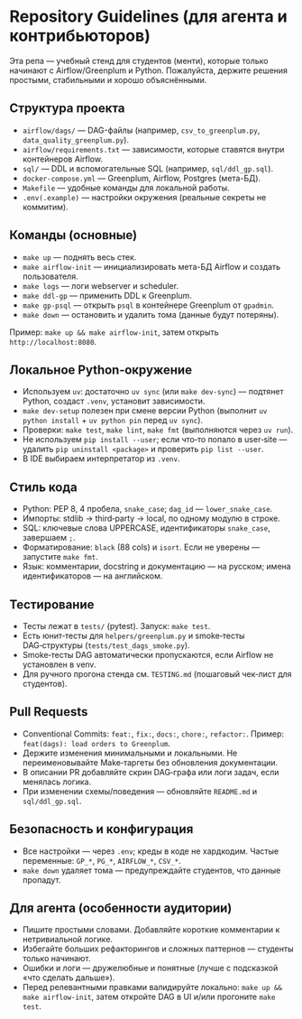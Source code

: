 # Repository Guidelines (для агентa и контрибьюторов)

Эта репа — учебный стенд для студентов (менти), которые только начинают с Airflow/Greenplum и Python. Пожалуйста, держите решения простыми, стабильными и хорошо объяснёнными.

## Структура проекта
- `airflow/dags/` — DAG-файлы (например, `csv_to_greenplum.py`, `data_quality_greenplum.py`).
- `airflow/requirements.txt` — зависимости, которые ставятся внутри контейнеров Airflow.
- `sql/` — DDL и вспомогательные SQL (например, `sql/ddl_gp.sql`).
- `docker-compose.yml` — Greenplum, Airflow, Postgres (мета-БД).
- `Makefile` — удобные команды для локальной работы.
- `.env(.example)` — настройки окружения (реальные секреты не коммитим).

## Команды (основные)
- `make up` — поднять весь стек.
- `make airflow-init` — инициализировать мета-БД Airflow и создать пользователя.
- `make logs` — логи webserver и scheduler.
- `make ddl-gp` — применить DDL к Greenplum.
- `make gp-psql` — открыть `psql` в контейнере Greenplum от `gpadmin`.
- `make down` — остановить и удалить тома (данные будут потеряны).

Пример: `make up && make airflow-init`, затем открыть `http://localhost:8080`.

## Локальное Python‑окружение
- Используем `uv`: достаточно `uv sync` (или `make dev-sync`) — подтянет Python, создаст `.venv`, установит зависимости.
- `make dev-setup` полезен при смене версии Python (выполнит `uv python install` + `uv python pin` перед `uv sync`).
- Проверки: `make test`, `make lint`, `make fmt` (выполняются через `uv run`).
- Не используем `pip install --user`; если что‑то попало в user‑site — удалить `pip uninstall <package>` и проверить `pip list --user`.
- В IDE выбираем интерпретатор из `.venv`.

## Стиль кода
- Python: PEP 8, 4 пробела, `snake_case`; `dag_id` — `lower_snake_case`.
- Импорты: stdlib → third‑party → local, по одному модулю в строке.
- SQL: ключевые слова UPPERCASE, идентификаторы `snake_case`, завершаем `;`.
- Форматирование: `black` (88 cols) и `isort`. Если не уверены — запустите `make fmt`.
- Язык: комментарии, docstring и документацию — на русском; имена идентификаторов — на английском.

## Тестирование
- Тесты лежат в `tests/` (pytest). Запуск: `make test`.
- Есть юнит‑тесты для `helpers/greenplum.py` и smoke‑тесты DAG‑структуры (`tests/test_dags_smoke.py`).
- Smoke‑тесты DAG автоматически пропускаются, если Airflow не установлен в venv.
- Для ручного прогона стенда см. `TESTING.md` (пошаговый чек‑лист для студентов).

## Pull Requests
- Conventional Commits: `feat:`, `fix:`, `docs:`, `chore:`, `refactor:`. Пример: `feat(dags): load orders to Greenplum`.
- Держите изменения минимальными и локальными. Не переименовывайте Make‑таргеты без обновления документации.
- В описании PR добавляйте скрин DAG‑графа или логи задач, если менялась логика.
- При изменении схемы/поведения — обновляйте `README.md` и `sql/ddl_gp.sql`.

## Безопасность и конфигурация
- Все настройки — через `.env`; креды в коде не хардкодим. Частые переменные: `GP_*`, `PG_*`, `AIRFLOW_*`, `CSV_*`.
- `make down` удаляет тома — предупреждайте студентов, что данные пропадут.

## Для агента (особенности аудитории)
- Пишите простыми словами. Добавляйте короткие комментарии к нетривиальной логике.
- Избегайте больших рефакторингов и сложных паттернов — студенты только начинают.
- Ошибки и логи — дружелюбные и понятные (лучше с подсказкой «что сделать дальше»).
- Перед релевантными правками валидируйте локально: `make up && make airflow-init`, затем откройте DAG в UI и/или прогоните `make test`.
